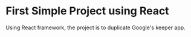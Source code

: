 # First Simple Project using React
Using React framework, the project is to duplicate Google's keeper app.
